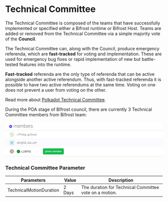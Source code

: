 # Technical Committee

The Technical Committee is composed of the teams that have successfully implemented or specified either a Bifrost runtime or Bifrost Host. Teams are added or removed from the Technical Committee via a simple majority vote of the **Council**.

The Technical Committee can, along with the Council, produce emergency referenda, which are **fast-tracked** for voting and implementation. These are used for emergency bug fixes or rapid implementation of new but battle-tested features into the runtime.

**Fast-tracked** referenda are the only type of referenda that can be active alongside another active referendum. Thus, with fast-tracked referenda it is possible to have two active referendums at the same time. Voting on one does not prevent a user from voting on the other.&#x20;

Read more about [Polkadot Technical Committee](https://wiki.polkadot.network/docs/learn-governance#technical-committee).

During the POA stage of BIfrost council, there are currently 3 Technical Committee members from Bifrost team:

![](<../.gitbook/assets/image (4) (1).png>)

### **Technical Committee Parameter**

| Parameters              | Value  | Description                                            |
| ----------------------- | ------ | ------------------------------------------------------ |
| TechnicalMotionDuration | 2 Days | The duration for Technical Committee vote on a motion. |

